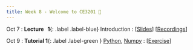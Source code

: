 ```yaml
---
title: Week 8 - Welcome to CE3201 👏
---
```


Oct 7
: **Lecture &nbsp; 1**{: .label .label-blue}  Introduction
  : [[Slides](https://canvas.nus.edu.sg)] [[Recordings](https://canvas.nus.edu.sg)]

Oct 9 
: **Tutorial 1**{: .label .label-green } [Python](https://xiaoganghe.github.io/python-climate-visuals/chapters/data-analytics/python.html), [Numpy](https://xiaoganghe.github.io/python-climate-visuals/chapters/data-analytics/numpy.html)
  : [[Exercise](https://xiaoganghe.github.io/python-climate-visuals/chapters/data-analytics/python-exercise.html)]
  <!-- [[Solution](https://xiaoganghe.github.io/python-climate-visuals/chapters/data-analytics/python-solution.html)] -->
